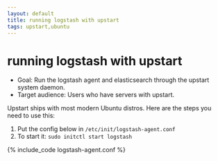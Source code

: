 ```yaml
---
layout: default
title: running logstash with upstart
tags: upstart,ubuntu
---
```


# running logstash with upstart

* Goal: Run the logstash agent and elasticsearch through the upstart system daemon.
* Target audience: Users who have servers with upstart.

Upstart ships with most modern Ubuntu distros. Here are the steps you need to use this:

1. Put the config below in `/etc/init/logstash-agent.conf`
2. To start it: `sudo initctl start logstash`

{% include_code logstash-agent.conf %}
